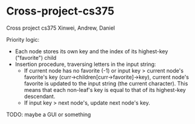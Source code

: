 # Cross-project-cs375
Cross project cs375 Xinwei, Andrew, Daniel

Priority logic:
- Each node stores its own key and the index of its highest-key ("favorite") child
- Insertion procedure, traversing letters in the input string:
    - If current node has no favorite (-1) or input key > current node's favorite's key (curr->children[curr->favorite]->key), current node's favorite is updated to the input string (the current character). This means that each non-leaf's key is equal to that of its highest-key descendant.
    - If input key > next node's, update next node's key. 

TODO: maybe a GUI or something